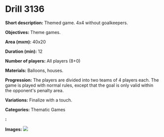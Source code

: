 # Drill 3136

**Short description:**
Themed game. 4x4 without goalkeepers.

**Objectives:**
Theme games.

**Area (mxm):**
40x20

**Duration (min):**
12

**Number of players:**
All players (8+0)

**Materials:**
Balloons, houses.

**Progression:**
The players are divided into two teams of 4 players each. The game is played with normal rules, except that the goal is only valid within the opponent's penalty area.

**Variations:**
Finalize with a touch.

**Categories:**
Thematic Games

**:**


**Images:**
![](https://www.coachingfutsal.com/\images\d60e447e-92d4-4a6b-9829-2928e3831638_72.png)

